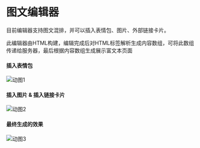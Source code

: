 # 图文编辑器

目前编辑器支持图文混排，并可以插入表情包、图片、外部链接卡片。

此编辑器由HTML构建，编辑完成后对HTML标签解析生成内容数组，可将此数组传递给服务器，最后根据内容数组生成展示富文本页面

#### 插入表情包

![动图1](https://user-images.githubusercontent.com/11764459/144536221-7277ee0c-e083-4246-a2b1-97026176c225.gif)


#### 插入图片 & 插入链接卡片


![动图2](https://user-images.githubusercontent.com/11764459/144536264-ff1d3f10-9c5e-4681-8699-53e31691584c.gif)


#### 最终生成的效果


![动图3](https://user-images.githubusercontent.com/11764459/144536287-a4415ca4-ac67-4fdc-b92c-fa54c3023a15.gif)

